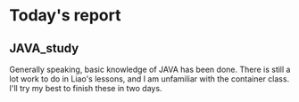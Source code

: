 # Today's report

## JAVA_study

Generally speaking,  basic knowledge of JAVA has been done. There is still a lot work to do in Liao's lessons, and I am unfamiliar with the container class. I'll try my best to finish these in two days.